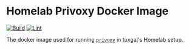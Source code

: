 # Homelab Privoxy Docker Image

[![Build](https://github.com/tuxgalhomelab/docker-image-privoxy/actions/workflows/build.yml/badge.svg)](https://github.com/tuxgalhomelab/docker-image-privoxy/actions/workflows/build.yml) [![Lint](https://github.com/tuxgalhomelab/docker-image-privoxy/actions/workflows/lint.yml/badge.svg)](https://github.com/tuxgalhomelab/docker-image-privoxy/actions/workflows/lint.yml)

The docker image used for running [`privoxy`](https://www.privoxy.org/) in tuxgal's Homelab setup.
